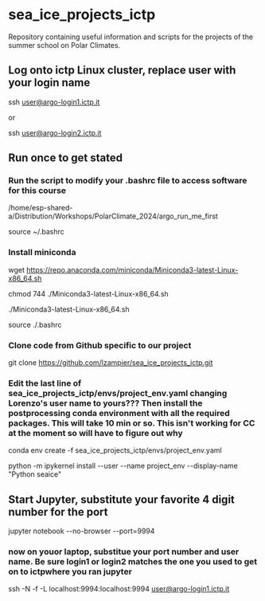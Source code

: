 # sea_ice_projects_ictp

Repository containing useful information and scripts for the projects of the summer school on Polar Climates.

## Log onto ictp Linux cluster, replace user with your login name

ssh user@argo-login1.ictp.it

or 

ssh user@argo-login2.ictp.it

## Run once to get stated

### Run the script to modify your .bashrc file to access software for this course

/home/esp-shared-a/Distribution/Workshops/PolarClimate_2024/argo_run_me_first

source ~/.bashrc

### Install miniconda

wget https://repo.anaconda.com/miniconda/Miniconda3-latest-Linux-x86_64.sh

chmod 744 ./Miniconda3-latest-Linux-x86_64.sh

./Miniconda3-latest-Linux-x86_64.sh

source ./.bashrc

### Clone code from Github specific to our project

git clone https://github.com/lzampier/sea_ice_projects_ictp.git

### Edit the last line of sea_ice_projects_ictp/envs/project_env.yaml changing Lorenzo's user name to yours??? Then install the postprocessing conda environment with all the required packages. This will take 10 min or so. This isn't working for CC at the moment so will have to figure out why

conda env create -f sea_ice_projects_ictp/envs/project_env.yaml

python -m ipykernel install --user --name project_env --display-name "Python seaice"            

## Start Jupyter, substitute your favorite 4 digit number for the port

jupyter notebook --no-browser --port=9994

### now on youor laptop, substitue your port number and user name. Be sure login1 or login2 matches the one you used to get on to  ictpwhere you ran jupyter

ssh -N -f -L localhost:9994:localhost:9994 user@argo-login1.ictp.it
 